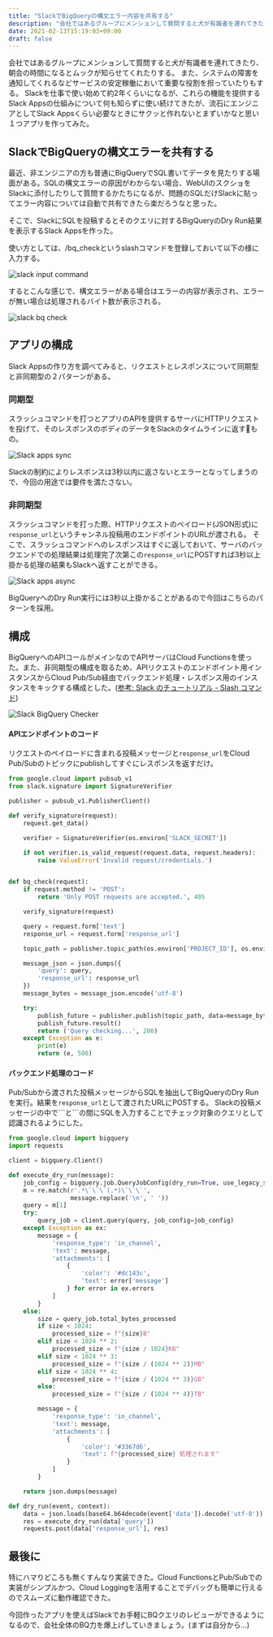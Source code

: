 ```yaml
---
title: "SlackでBigQueryの構文エラー内容を共有する"
description: "会社ではあるグループにメンションして質問すると犬が有識者を連れてきたり、朝会の時間になるとムックが知らせてくれたりする。また、システムの障害を通知してくれるなどサービスの安定稼働において重要な"
date: 2021-02-13T15:19:03+09:00
draft: false
---
```


会社ではあるグループにメンションして質問すると犬が有識者を連れてきたり、朝会の時間になるとムックが知らせてくれたりする。
また、システムの障害を通知してくれるなどサービスの安定稼働において重要な役割を担っていたりもする。
Slackを仕事で使い始めて約2年くらいになるが、これらの機能を提供するSlack Appsの仕組みについて何も知らずに使い続けてきたが、流石にエンジニアとしてSlack Appsくらい必要なときにサクッと作れないとまずいかなと思い１つアプリを作ってみた。

## SlackでBigQueryの構文エラーを共有する

最近、非エンジニアの方も普通にBigQueryでSQL書いてデータを見たりする場面がある。SQLの構文エラーの原因がわからない場合、WebUIのスクショをSlackに添付したりして質問するかたちになるが、問題のSQLだけSlackに貼ってエラー内容については自動で共有できたら楽だろうなと思った。

そこで、SlackにSQLを投稿するとそのクエリに対するBigQueryのDry Run結果を表示するSlack Appsを作った。

使い方としては、/bq_checkというslashコマンドを登録しておいて以下の様に入力する。

![slack input command](/images/slack-input-command.png)

するとこんな感じで、構文エラーがある場合はエラーの内容が表示され、エラーが無い場合は処理されるバイト数が表示される。

![slack bq check](/images/slack-bq-check.png)

## アプリの構成

Slack Appsの作り方を調べてみると、リクエストとレスポンスについて同期型と非同期型の２パターンがある。

### 同期型

スラッシュコマンドを打つとアプリのAPIを提供するサーバにHTTPリクエストを投げて、そのレスポンスのボディのデータをSlackのタイムラインに返すもの。

![Slack apps sync](/images/slack-apps-sync.png)

Slackの制約によりレスポンスは3秒以内に返さないとエラーとなってしまうので、今回の用途では要件を満たさない。

### 非同期型

スラッシュコマンドを打った際、HTTPリクエストのペイロード(JSON形式)に`response_url`というチャンネル投稿用のエンドポイントのURLが渡される。
そこで、スラッシュコマンドへのレスポンスはすぐに返しておいて、サーバのバックエンドでの処理結果は処理完了次第この`response_url`にPOSTすれば3秒以上掛かる処理の結果もSlackへ返すことができる。

![Slack apps async](/images/slack-apps-async.png)

BigQueryへのDry Run実行には3秒以上掛かることがあるので今回はこちらのパターンを採用。

## 構成

BigQueryへのAPIコールがメインなのでAPIサーバはCloud Functionsを使った。また、非同期型の構成を取るため、APIリクエストのエンドポイント用インスタンスからCloud Pub/Sub経由でバックエンド処理・レスポンス用のインスタンスをキックする構成とした。([参考: Slack のチュートリアル - Slash コマンド](https://cloud.google.com/functions/docs/tutorials/slack?hl=ja))

![Slack BigQuery Checker](/images/slack-bq-diagram.png)

#### APIエンドポイントのコード

リクエストのペイロードに含まれる投稿メッセージと`response_url`をCloud Pub/Subのトピックにpublishしてすぐにレスポンスを返すだけ。

```python
from google.cloud import pubsub_v1
from slack.signature import SignatureVerifier

publisher = pubsub_v1.PublisherClient()

def verify_signature(request):
    request.get_data()

    verifier = SignatureVerifier(os.environ['SLACK_SECRET'])

    if not verifier.is_valid_request(request.data, request.headers):
        raise ValueError('Invalid request/credentials.')


def bq_check(request):
    if request.method != 'POST':
        return 'Only POST requests are accepted.', 405

    verify_signature(request)

    query = request.form['text']
    response_url = request.form['response_url']

    topic_path = publisher.topic_path(os.environ['PROJECT_ID'], os.environ['TOPIC'])

    message_json = json.dumps({
        'query': query,
        'response_url': response_url
    })
    message_bytes = message_json.encode('utf-8')

    try:
        publish_future = publisher.publish(topic_path, data=message_bytes)
        publish_future.result()
        return ('Query checking...', 200)
    except Exception as e:
        print(e)
        return (e, 500)
```

#### バックエンド処理のコード

Pub/Subから渡された投稿メッセージからSQLを抽出してBigQueryのDry Runを実行。結果を`response_url`として渡されたURLにPOSTする。
Slackの投稿メッセージの中で\`\`\`と\`\`\`の間にSQLを入力することでチェック対象のクエリとして認識されるようにした。

```python
from google.cloud import bigquery
import requests

client = bigquery.Client()

def execute_dry_run(message):
    job_config = bigquery.job.QueryJobConfig(dry_run=True, use_legacy_sql=False)
    m = re.match(r'.*\`\`\`(.*)\`\`\`',
                 message.replace('\n', ' '))
    query = m[1]
    try:
        query_job = client.query(query, job_config=job_config)
    except Exception as ex:
        message = {
            'response_type': 'in_channel',
            'text': message,
            'attachments': [
                {
                    'color': '#dc143c',
                    'text': error['message']
                } for error in ex.errors
            ]
        }
    else:
        size = query_job.total_bytes_processed
        if size < 1024:
            processed_size = f"{size}B"
        elif size < 1024 ** 2:
            processed_size = f"{size / 1024}KB"
        elif size < 1024 ** 3:
            processed_size = f"{size / (1024 ** 2)}MB"
        elif size < 1024 ** 4:
            processed_size = f"{size / (1024 ** 3)}GB"
        else:
            processed_size = f"{size / (1024 ** 4)}TB"

        message = {
            'response_type': 'in_channel',
            'text': message,
            'attachments': [
                {
                    'color': '#3367d6',
                    'text': f"{processed_size} 処理されます"
                }
            ]
        }

    return json.dumps(message)

def dry_run(event, context):
    data = json.loads(base64.b64decode(event['data']).decode('utf-8'))
    res = execute_dry_run(data['query'])
    requests.post(data['response_url'], res)
```

## 最後に

特にハマりどころも無くすんなり実装できた。Cloud FunctionsとPub/Subでの実装がシンプルかつ、Cloud Loggingを活用することでデバッグも簡単に行えるのでスムーズに動作確認できた。

今回作ったアプリを使えばSlackでお手軽にBQクエリのレビューができるようになるので、会社全体のBQ力を爆上げしていきましょう。(まずは自分から...)
